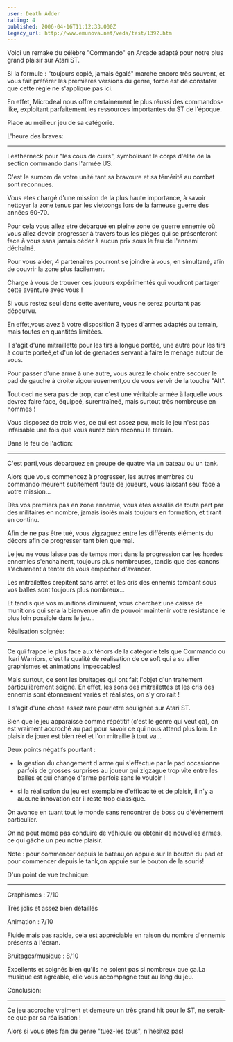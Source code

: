 ```yaml
---
user: Death Adder
rating: 4
published: 2006-04-16T11:12:33.000Z
legacy_url: http://www.emunova.net/veda/test/1392.htm
---
```

Voici un remake du célèbre "Commando" en Arcade adapté pour notre plus grand plaisir sur Atari ST.  

Si la formule : "toujours copié, jamais égalé" marche encore très souvent, et vous fait préférer les premières versions du genre, force est de constater que cette règle ne s'applique pas ici.  

En effet, Microdeal nous offre certainement le plus réussi des commandos-like, exploitant parfaitement les ressources importantes du ST de l'époque.  

Place au meilleur jeu de sa catégorie.  

  

  

L'heure des braves:  

----------------------  

Leatherneck pour "les cous de cuirs", symbolisant le corps d'élite de la section commando dans l'armée US.  

C'est le surnom de votre unité tant sa bravoure et sa témérité au combat sont reconnues.  

Vous etes chargé d'une mission de la plus haute importance, à savoir nettoyer la zone tenus par les vietcongs lors de la fameuse guerre des années 60-70\.  

Pour cela vous allez etre débarqué en pleine zone de guerre ennemie où vous allez devoir progresser à travers tous les pièges qui se présenteront face à vous sans jamais céder à aucun prix sous le feu de l'ennemi déchaîné.  

  

Pour vous aider, 4 partenaires pourront se joindre à vous, en simultané, afin de couvrir la zone plus facilement.  

Charge à vous de trouver ces joueurs expérimentés qui voudront partager cette aventure avec vous !  

Si vous restez seul dans cette aventure, vous ne serez pourtant pas dépourvu.  

En effet,vous avez à votre disposition 3 types d'armes adaptés au terrain, mais toutes en quantités limitées.  

Il s'agit d'une mitraillette pour les tirs à longue portée, une autre pour les tirs à courte porteé,et d'un lot de grenades servant à faire le ménage autour de vous.  

Pour passer d'une arme à une autre, vous aurez le choix entre secouer le pad de gauche à droite vigoureusement,ou de vous servir de la touche "Alt".  

  

Tout ceci ne sera pas de trop, car c'est une véritable armée à laquelle vous devrez faire face, équipeé, surentraîneé, mais surtout très nombreuse en hommes !  

Vous disposez de trois vies, ce qui est assez peu, mais le jeu n'est pas infaisable une fois que vous aurez bien reconnu le terrain.  

  

  

Dans le feu de l'action:  

----------------------------  

C'est parti,vous débarquez en groupe de quatre via un bateau ou un tank.  

Alors que vous commencez à progresser, les autres membres du commando meurent subitement faute de joueurs, vous laissant seul face à votre mission...  

Dès vos premiers pas en zone ennemie, vous êtes assallis de toute part par des militaires en nombre, jamais isolés mais toujours en formation, et tirant en continu.  

Afin de ne pas être tué, vous zigzaguez entre les différents éléments du décors afin de progresser tant bien que mal.  

Le jeu ne vous laisse pas de temps mort dans la progression car les hordes ennemies s'enchainent, toujours plus nombreuses, tandis que des canons s'acharnent à tenter de vous empêcher d'avancer.  

Les mitrailettes crépitent sans arret et les cris des ennemis tombant sous vos balles sont toujours plus nombreux...  

Et tandis que vos munitions diminuent, vous cherchez une caisse de munitions qui sera la bienvenue afin de pouvoir maintenir votre résistance le plus loin possible dans le jeu...  

  

  

Réalisation soignée:  

-------------------------  

Ce qui frappe le plus face aux ténors de la catégorie tels que Commando ou Ikari Warriors, c'est la qualité de réalisation de ce soft qui a su allier graphismes et animations impeccables!  

Mais surtout, ce sont les bruitages qui ont fait l'objet d'un traitement particulièrement soigné. En effet, les sons des mitrailettes et les cris des ennemis sont étonnement variés et réalistes, on s'y croirait !  

Il s'agit d'une chose assez rare pour etre soulignée sur Atari ST.  

Bien que le jeu apparaisse comme répétitif (c'est le genre qui veut ça), on est vraiment accroché au pad pour savoir ce qui nous attend plus loin. Le plaisir de jouer est bien réel et l'on mitraille à tout va...  

  

Deux points négatifs pourtant :  

- la gestion du changement d'arme qui s'effectue par le pad occasionne parfois de grosses surprises au joueur qui zigzague trop vite entre les balles et qui change d'arme parfois sans le vouloir !  

- si la réalisation du jeu est exemplaire d'efficacité et de plaisir, il n'y a aucune innovation car il reste trop classique.  

On avance en tuant tout le monde sans rencontrer de boss ou d'évènement particulier.  

On ne peut meme pas conduire de véhicule ou obtenir de nouvelles armes, ce qui gâche un peu notre plaisir.  

  

Note : pour commencer depuis le bateau,on appuie sur le bouton du pad et pour commencer depuis le tank,on appuie sur le bouton de la souris!  

  

  

D'un point de vue technique:  

-----------------------------------  

Graphismes : 7/10  

Très jolis et assez bien détaillés  

  

Animation : 7/10  

Fluide mais pas rapide, cela est appréciable en raison du nombre d'ennemis présents à l'écran.  

  

Bruitages/musique : 8/10  

Excellents et soignés bien qu'ils ne soient pas si nombreux que ça.La musique est agréable, elle vous accompagne tout au long du jeu.  

  

  

Conclusion:  

---------------  

Ce jeu accroche vraiment et demeure un très grand hit pour le ST, ne serait-ce que par sa réalisation !  

Alors si vous etes fan du genre "tuez-les tous", n'hésitez pas!